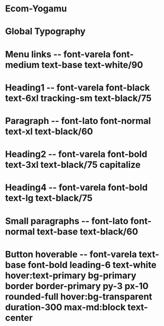 

# Ecom-Yogamu


# Global Typography
# Menu links -- font-varela font-medium text-base text-white/90

# Heading1 -- font-varela font-black text-6xl tracking-sm text-black/75
# Paragraph -- font-lato font-normal text-xl text-black/60

# Heading2 -- font-varela font-bold text-3xl text-black/75 capitalize

# Heading4 -- font-varela font-bold text-lg text-black/75
# Small paragraphs -- font-lato font-normal text-base text-black/60

# Button hoverable -- font-varela text-base font-bold leading-6 text-white hover:text-primary bg-primary border border-primary py-3 px-10 rounded-full hover:bg-transparent duration-300 max-md:block text-center